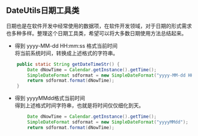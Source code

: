 ## DateUtils日期工具类<br>
日期也是在软件开发中经常使用的数据项，在软件开发领域，对于日期的形式需求也多种多样。整理这个日期工具类，希望可以将大多数日期使用方法总结起来。<br>

* 得到 yyyy-MM-dd HH:mm:ss 格式当前时间<br>
将当前系统时间，转换成上述格式的字符串。<br>
```java
	public static String getDateTimeStr() {
		Date dNowTime = Calendar.getInstance().getTime();
		SimpleDateFormat sdformat = new SimpleDateFormat("yyyy-MM-dd HH:mm:ss");
		return sdformat.format(dNowTime);
	}

```
* 得到 yyyyMMdd格式当前时间<br>
 得到上述格式时间字符串，也就是将时间仅仅细化到天。<br>
```java
		Date dNowTime = Calendar.getInstance().getTime();
		SimpleDateFormat sdformat = new SimpleDateFormat("yyyyMMdd");
		return sdformat.format(dNowTime);

```